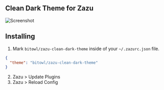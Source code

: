 ## Clean Dark Theme for Zazu

![Screenshot](./images/screenshot.png)

## Installing

1. Mark `bitowl/zazu-clean-dark-theme` inside of your `~/.zazurc.json` file.

  ```json
  {
    "theme": "bitowl/zazu-clean-dark-theme"
  }
  ```

2. Zazu > Update Plugins
3. Zazu > Reload Config